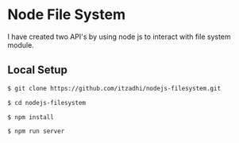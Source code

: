 # Node File System

I have created two API's by using node js to interact with file system module.

## Local Setup

```sh
$ git clone https://github.com/itzadhi/nodejs-filesystem.git
```

```sh
$ cd nodejs-filesystem
```

```sh
$ npm install
```

```sh
$ npm run server
```
